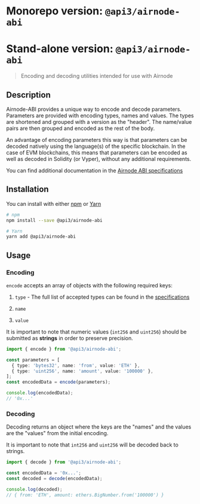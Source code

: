 # Monorepo version: `@api3/airnode-abi`

# Stand-alone version: `@api3/airnode-abi`

> Encoding and decoding utilities intended for use with Airnode

## Description

Airnode-ABI provides a unique way to encode and decode parameters. Parameters are provided with encoding types, names
and values. The types are shortened and grouped with a version as the "header". The name/value pairs are then grouped
and encoded as the rest of the body.

An advantage of encoding parameters this way is that parameters can be decoded natively using the language(s) of the
specific blockchain. In the case of EVM blockchains, this means that parameters can be encoded as well as decoded in
Solidity (or Vyper), without any additional requirements.

You can find additional documentation in the
[Airnode ABI specifications](https://github.com/api3dao/api3-docs/blob/master/airnode/airnode-abi-specifications.md)

## Installation

You can install with either
[npm](https://docs.npmjs.com/getting-started/installing-node#install-npm--manage-npm-versions) or
[Yarn](https://yarnpkg.com/en/docs/install)

```sh
# npm
npm install --save @api3/airnode-abi

# Yarn
yarn add @api3/airnode-abi
```

## Usage

### Encoding

`encode` accepts an array of objects with the following required keys:

1. `type` - The full list of accepted types can be found in the
   [specifications](https://github.com/api3dao/api3-docs/blob/master/airnode/airnode-abi-specifications.md#type-encodings)

2. `name`

3. `value`

It is important to note that numeric values (`int256` and `uint256`) should be submitted as **strings** in order to
preserve precision.

```ts
import { encode } from '@api3/airnode-abi';

const parameters = [
  { type: 'bytes32', name: 'from', value: 'ETH' },
  { type: 'uint256', name: 'amount', value: '100000' },
];
const encodedData = encode(parameters);

console.log(encodedData);
// '0x...'
```

### Decoding

Decoding returns an object where the keys are the "names" and the values are the "values" from the initial encoding.

It is important to note that `int256` and `uint256` will be decoded back to strings.

```ts
import { decode } from '@api3/airnode-abi';

const encodedData = '0x...';
const decoded = decode(encodedData);

console.log(decoded);
// { from: 'ETH', amount: ethers.BigNumber.from('100000') }
```
